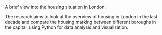 A brief view into the housing situation in London:

The research aims to look at the overview of housing in London in the last decade and compare the
housing marking between different boroughs in the capital, using Python for data analysis and visualisation.


